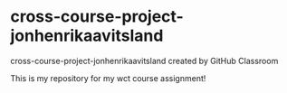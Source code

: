 # cross-course-project-jonhenrikaavitsland

cross-course-project-jonhenrikaavitsland created by GitHub Classroom

This is my repository for my wct course assignment!
